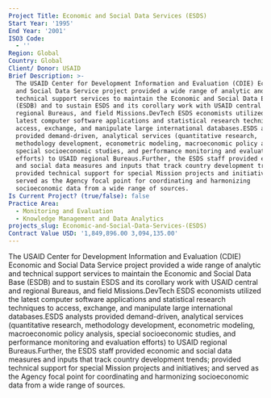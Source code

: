```yaml
---
Project Title: Economic and Social Data Services (ESDS)
Start Year: '1995'
End Year: '2001'
ISO3 Code:
  - ''
Region: Global
Country: Global
Client/ Donor: USAID
Brief Description: >-
  The USAID Center for Development Information and Evaluation (CDIE) Economic
  and Social Data Service project provided a wide range of analytic and
  technical support services to maintain the Economic and Social Data Base
  (ESDB) and to sustain ESDS and its corollary work with USAID central and
  regional Bureaus, and field Missions.DevTech ESDS economists utilized the
  latest computer software applications and statistical research techniques to
  access, exchange, and manipulate large international databases.ESDS analysts
  provided demand-driven, analytical services (quantitative research,
  methodology development, econometric modeling, macroeconomic policy analysis,
  special socioeconomic studies, and performance monitoring and evaluation
  efforts) to USAID regional Bureaus.Further, the ESDS staff provided economic
  and social data measures and inputs that track country development trends;
  provided technical support for special Mission projects and initiatives; and
  served as the Agency focal point for coordinating and harmonizing
  socioeconomic data from a wide range of sources.
Is Current Project? (true/false): false
Practice Area:
  - Monitoring and Evaluation
  - Knowledge Management and Data Analytics
projects_slug: Economic-and-Social-Data-Services-(ESDS)
Contract Value USD: '1,849,896.00 3,094,135.00'
---
```

The USAID Center for Development Information and Evaluation (CDIE) Economic and Social Data Service project provided a wide range of analytic and technical support services to maintain the Economic and Social Data Base (ESDB) and to sustain ESDS and its corollary work with USAID central and regional Bureaus, and field Missions.DevTech ESDS economists utilized the latest computer software applications and statistical research techniques to access, exchange, and manipulate large international databases.ESDS analysts provided demand-driven, analytical services (quantitative research, methodology development, econometric modeling, macroeconomic policy analysis, special socioeconomic studies, and performance monitoring and evaluation efforts) to USAID regional Bureaus.Further, the ESDS staff provided economic and social data measures and inputs that track country development trends; provided technical support for special Mission projects and initiatives; and served as the Agency focal point for coordinating and harmonizing socioeconomic data from a wide range of sources.
